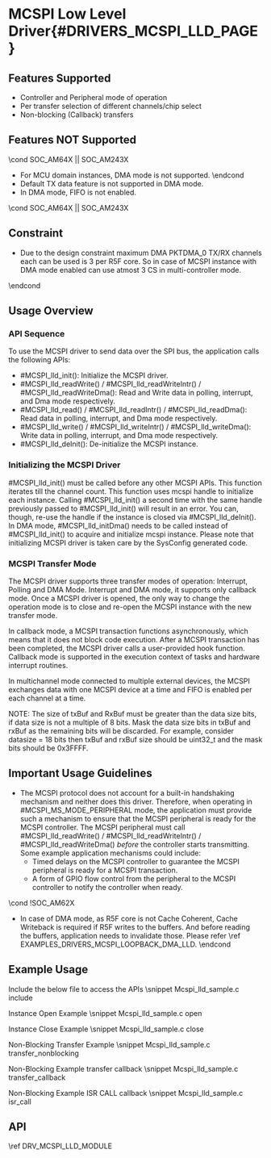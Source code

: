 # MCSPI Low Level Driver{#DRIVERS_MCSPI_LLD_PAGE}

## Features Supported

- Controller and Peripheral mode of operation
- Per transfer selection of different channels/chip select
- Non-blocking (Callback) transfers

## Features NOT Supported
\cond SOC_AM64X || SOC_AM243X
- For MCU domain instances, DMA mode is not supported.
\endcond
- Default TX data feature is not supported in DMA mode.
- In DMA mode, FIFO is not enabled.

\cond SOC_AM64X || SOC_AM243X
## Constraint

- Due to the design constraint maximum DMA PKTDMA_0 TX/RX channels each can be used is 3 per R5F core.
  So in case of MCSPI instance with DMA mode enabled can use atmost 3 CS in multi-controller mode.

\endcond
## Usage Overview

### API Sequence

To use the MCSPI driver to send data over the SPI bus, the application
calls the following APIs:

- #MCSPI_lld_init(): Initialize the MCSPI driver.
- #MCSPI_lld_readWrite() / #MCSPI_lld_readWriteIntr() / #MCSPI_lld_readWriteDma():
  Read and Write data in polling, interrupt, and Dma mode respectively.
- #MCSPI_lld_read() / #MCSPI_lld_readIntr() / #MCSPI_lld_readDma():
  Read data in polling, interrupt, and Dma mode respectively.
- #MCSPI_lld_write() / #MCSPI_lld_writeIntr() / #MCSPI_lld_writeDma():
  Write data in polling, interrupt, and Dma mode respectively.
- #MCSPI_lld_deInit():  De-initialize the MCSPI instance.

### Initializing the MCSPI Driver

#MCSPI_lld_init() must be called before any other MCSPI APIs.  This function
iterates till the channel count. This function uses mcspi handle to initialize
each instance. Calling #MCSPI_lld_init() a second time with the same handle
previously passed to #MCSPI_lld_init() will result in an error.  You can,
though, re-use the handle if the instance is closed via #MCSPI_lld_deInit().
In DMA mode, #MCSPI_lld_initDma() needs to be called instead of
#MCSPI_lld_init() to acquire and initialize mcspi instance.
Please note that initializing MCSPI driver is taken care by the
SysConfig generated code.

### MCSPI Transfer Mode

The MCSPI driver supports three transfer modes of operation: Interrupt, Polling and DMA Mode.
Interrupt and DMA mode, it supports only callback mode.
Once a MCSPI driver is opened, the only way to change the operation mode
is to close and re-open the MCSPI instance with the new transfer mode.

In callback mode, a MCSPI transaction functions asynchronously, which
means that it does not block code execution. After a MCSPI transaction
has been completed, the MCSPI driver calls a user-provided hook function.
Callback mode is supported in the execution context of tasks and
hardware interrupt routines.

In multichannel mode connected to multiple external devices,
the MCSPI exchanges data with one MCSPI device at a time and FIFO is enabled
per each channel at a time.

NOTE: The size of txBuf and RxBuf must be greater than the data size bits, if data size
is not a multiple of 8 bits. Mask the data size bits in txBuf and rxBuf as the
remaining bits will be discarded. For example, consider datasize = 18 bits then
txBuf and rxBuf size should be uint32_t and the mask bits should be 0x3FFFF.

## Important Usage Guidelines

- The MCSPI protocol does not account for a built-in handshaking mechanism
  and neither does this driver. Therefore, when operating in
  #MCSPI_MS_MODE_PERIPHERAL mode, the application must provide such a mechanism to
  ensure that the MCSPI peripheral is ready for the MCSPI controller. The MCSPI peripheral
  must call #MCSPI_lld_readWrite() / #MCSPI_lld_readWriteIntr() / #MCSPI_lld_readWriteDma()
  *before* the controller starts transmitting.
  Some example application mechanisms could include:
    - Timed delays on the MCSPI controller to guarantee the MCSPI peripheral is ready
      for a MCSPI transaction.
    - A form of GPIO flow control from the peripheral to the MCSPI controller to notify
      the controller when ready.

\cond !SOC_AM62X
- In case of DMA mode, as R5F core is not Cache Coherent, Cache Writeback is required if R5F writes to the buffers.
  And before reading the buffers, application needs to invalidate those. Please refer \ref EXAMPLES_DRIVERS_MCSPI_LOOPBACK_DMA_LLD.
\endcond
## Example Usage

Include the below file to access the APIs
\snippet Mcspi_lld_sample.c include

Instance Open Example
\snippet Mcspi_lld_sample.c open

Instance Close Example
\snippet Mcspi_lld_sample.c close

Non-Blocking Transfer Example
\snippet Mcspi_lld_sample.c transfer_nonblocking

Non-Blocking Example transfer callback
\snippet Mcspi_lld_sample.c transfer_callback

Non-Blocking Example ISR CALL callback
\snippet Mcspi_lld_sample.c isr_call

## API

\ref DRV_MCSPI_LLD_MODULE
